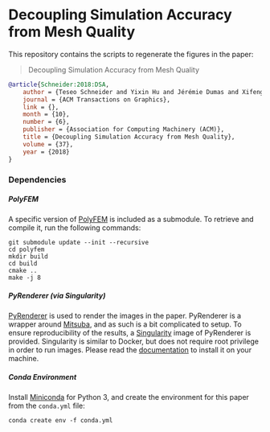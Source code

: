 # Decoupling Simulation Accuracy from Mesh Quality

This repository contains the scripts to regenerate the figures in the paper:
> Decoupling Simulation Accuracy from Mesh Quality

```bibtex
@article{Schneider:2018:DSA,
    author = {Teseo Schneider and Yixin Hu and Jérémie Dumas and Xifeng Gao and Daniele Panozzo and Denis Zorin},
    journal = {ACM Transactions on Graphics},
    link = {},
    month = {10},
    number = {6},
    publisher = {Association for Computing Machinery (ACM)},
    title = {Decoupling Simulation Accuracy from Mesh Quality},
    volume = {37},
    year = {2018}
}
```

### Dependencies

<!-- ##### Git LFS

This repository contains some large files that are tracked via [Git LFS](https://git-lfs.github.com/). After installing Git LFS on your machine, activate it for this repository, and fetch the tacked objects by running:

```
git lfs install
git lfs fetch
``` -->

##### PolyFEM

A specific version of [PolyFEM](https://github.com/polyfem/polyfem) is included as a submodule. To retrieve and compile it, run the following commands:

```
git submodule update --init --recursive
cd polyfem
mkdir build
cd build
cmake ..
make -j 8
```

##### PyRenderer (via Singularity)

[PyRenderer](https://github.com/qnzhou/PyRenderer) is used to render the images in the paper. PyRenderer is a wrapper around [Mitsuba](https://github.com/mitsuba-renderer/mitsuba), and as such is a bit complicated to setup. To ensure reproducibility of the results, a [Singularity](https://www.sylabs.io) image of PyRenderer is provided. Singularity is similar to Docker, but does not require root privilege in order to run images. Please read the [documentation](https://www.sylabs.io/guides/3.2/user-guide/index.html) to install it on your machine.

##### Conda Environment

Install [Miniconda](https://docs.conda.io/en/latest/miniconda.html) for Python 3, and create the environment for this paper from the `conda.yml` file:

```
conda create env -f conda.yml
```
